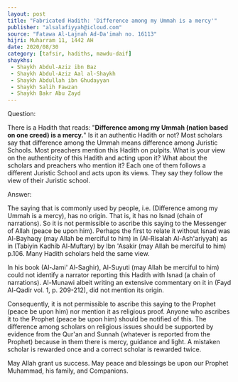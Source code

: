 ```yaml
---
layout: post
title: "Fabricated Hadith: 'Difference among my Ummah is a mercy'"
publisher: "alsalafiyyah@icloud.com"
source: "Fatawa Al-Lajnah Ad-Da'imah no. 16113"
hijri: Muharram 11, 1442 AH
date: 2020/08/30
category: [tafsir, hadiths, mawdu-daif]
shaykhs: 
 - Shaykh Abdul-Aziz ibn Baz
 - Shaykh Abdul-Aziz Aal al-Shaykh
 - Shaykh Abdullah ibn Ghudayyan
 - Shaykh Salih Fawzan
 - Shaykh Bakr Abu Zayd
---
```


Question: 

There is a Hadith that reads: "**Difference among my Ummah (nation based on one creed) is a mercy.**" Is it an authentic Hadith or not? Most scholars say that difference among the Ummah means difference among Juristic Schools. Most preachers mention this Hadith on pulpits. What is your view on the authenticity of this Hadith and acting upon it? What about the scholars and preachers who mention it? Each one of them follows a different Juristic School and acts upon its views. They say they follow the view of their Juristic school.

Answer:

The saying that is commonly used by people, i.e. (Difference among my Ummah is a mercy), has no origin. That is, it has no Isnad (chain of narrations). So it is not permissible to ascribe this saying to the Messenger of Allah (peace be upon him). Perhaps the first to relate it without Isnad was Al-Bayhaqy (may Allah be merciful to him) in (Al-Risalah Al-Ash'ariyyah) as in (Tabiyin Kadhib Al-Muftary) by Ibn 'Asakir (may Allah be merciful to him) p.106. Many Hadith scholars held the same view.

In his book (Al-Jami' Al-Saghir), Al-Suyuti (may Allah be merciful to him) could not identify a narrator reporting this Hadith with Isnad (a chain of narrations). Al-Munawi albeit writing an extensive commentary on it in (Fayd Al-Qadir vol. 1, p. 209-212), did not mention its origin.

Consequently, it is not permissible to ascribe this saying to the Prophet (peace be upon him) nor mention it as religious proof. Anyone who ascribes it to the Prophet (peace be upon him) should be notified of this. The difference among scholars on religious issues should be supported by evidence from the Qur'an and Sunnah (whatever is reported from the Prophet) because in them there is mercy, guidance and light. A mistaken scholar is rewarded once and a correct scholar is rewarded twice.

May Allah grant us success. May peace and blessings be upon our Prophet Muhammad, his family, and Companions.

